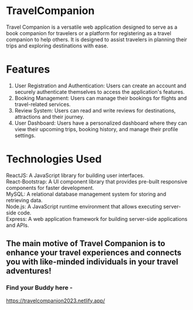 # TravelCompanion
Travel Companion is a versatile web application designed to serve as a book companion for travelers or a platform for registering as a travel companion to help others. It is designed to assist travelers in planning their trips and exploring destinations with ease.

# Features
1. User Registration and Authentication: Users can create an account and securely authenticate themselves to access the application's features.<br>
2. Booking Management: Users can manage their bookings for flights and travel-related services.<br>
3. Review System: Users can read and write reviews for destinations, attractions and their journey.<br>
4. User Dashboard: Users have a personalized dashboard where they can view their upcoming trips, booking history, and manage their profile settings.

# Technologies Used
ReactJS: A JavaScript library for building user interfaces.<br>
React-Bootstrap: A UI component library that provides pre-built responsive components for faster development.<br>
MySQL: A relational database management system for storing and retrieving data.<br>
Node.js: A JavaScript runtime environment that allows executing server-side code.<br>
Express: A web application framework for building server-side applications and APIs.

## The main motive of Travel Companion is to enhance your travel experiences and connects you with like-minded individuals in your travel adventures!

### Find your Buddy here - 
https://travelcompanion2023.netlify.app/
